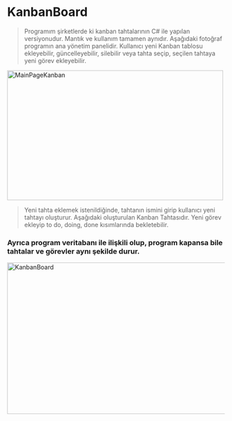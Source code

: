 # KanbanBoard

>Programım şirketlerde ki kanban tahtalarının C# ile yapılan versiyonudur. Mantık ve kullanım tamamen aynıdır. Aşağıdaki fotoğraf programın ana yönetim panelidir. Kullanıcı yeni Kanban tablosu ekleyebilir, güncelleyebilir, silebilir veya tahta seçip, seçilen tahtaya yeni görev ekleyebilir.

<img src="https://www.resimag.com/p1/d07c50b34df.png" alt="MainPageKanban" width="500" height="300" />

>Yeni tahta eklemek istenildiğinde, tahtanın ismini girip kullanıcı yeni tahtayı oluşturur. Aşağıdaki oluşturulan Kanban Tahtasıdır.
Yeni görev ekleyip to do, doing, done kısımlarında bekletebilir. 
### Ayrıca program veritabanı ile ilişkili olup, program kapansa bile tahtalar ve görevler aynı şekilde durur.

<img src="https://www.resimag.com/p1/a6766335c0a.png" alt="KanbanBoard" width="700" height="350" />
